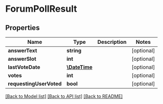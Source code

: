 # ForumPollResult

## Properties
Name | Type | Description | Notes
------------ | ------------- | ------------- | -------------
**answerText** | **string** |  | [optional] 
**answerSlot** | **int** |  | [optional] 
**lastVoteDate** | [**\DateTime**](\DateTime.md) |  | [optional] 
**votes** | **int** |  | [optional] 
**requestingUserVoted** | **bool** |  | [optional] 

[[Back to Model list]](../README.md#documentation-for-models) [[Back to API list]](../README.md#documentation-for-api-endpoints) [[Back to README]](../README.md)


